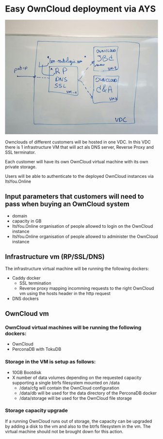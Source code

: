 # Easy OwnCloud deployment via AYS

![setup](./owncloud-setup.jpg)

Ownclouds of different customers will be hosted in one VDC. In this VDC there is 1 infrastructure VM that will act als DNS server, Reverse Proxy and SSL terminator. 

Each customer will have its own OwnCloud virtual machine with its own private storage.

Users will be able to authenticate to the deployed OwnCloud instances via ItsYou.Online

## Input parameters that customers will need to pass when buying an OwnCloud system

- domain
- capacity in GB
- ItsYou.Online organisation of people allowed to login on the OwnCloud instance
- ItsYou.Online organisation of people allowed to administer the OwnCloud instance

## Infrastructure vm (RP/SSL/DNS)

The infrastructure virtual machine will be running the following dockers:
- Caddy docker
  - SSL termination
  - Reverse proxy mapping incomming requests to the right OwnCloud vm using the hosts header in the http request
- DNS dockers

## OwnCloud vm

### OwnCloud virtual machines will be running the following dockers:
- OwnCloud 
- PerconaDB with TokuDB

### Storage in the VM is setup as follows:
- 10GB Bootdisk
- X number of data volumes depending on the requested capacity supporting a single btrfs filesystem mounted on /data
  - /data/cfg will contain the OwnCloud configuration
  - /data/db will be used for the data directory of the PerconaDB docker
  - /data/storage will be used for the OwnCloud file storage

### Storage capacity upgrade
If a running OwnCloud runs out of storage, the capacity can be upgraded by adding a disk to the vm and also to the btrfs filesystem in the vm. The virtual machine should not be brought down for this action.
